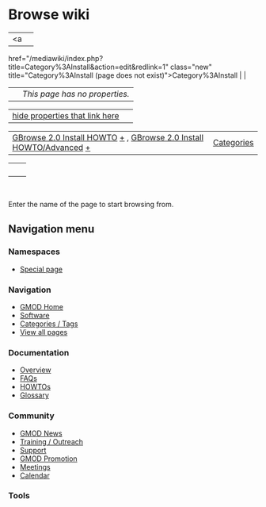 



<span id="top"></span>




# <span dir="auto">Browse wiki</span>






|  |  |
|----|----|
| <a
href="/mediawiki/index.php?title=Category%3AInstall&amp;action=edit&amp;redlink=1"
class="new"
title="Category%3AInstall (page does not exist)">Category%3AInstall</a> |  |

|     |                                |
|-----|--------------------------------|
|     | *This page has no properties.* |

<span id="smw_browse_incoming"></span>

|  |  |
|----|----|
| [hide properties that link here](/mediawiki/index.php?title=Special:Browse&offset=0&dir=out&article=Category%3AInstall)  |  |

|  |  |
|----|----|
| <span class="smwb-ivalue">[GBrowse 2.0 Install HOWTO](/wiki/GBrowse_2.0_Install_HOWTO "GBrowse 2.0 Install HOWTO") <span class="smwbrowse">[+](/wiki/Special%3ABrowse/GBrowse-202.0-20Install-20HOWTO "Special%3ABrowse/GBrowse-202.0-20Install-20HOWTO")</span></span> , <span class="smwb-ivalue">[GBrowse 2.0 Install HOWTO/Advanced](/wiki/GBrowse_2.0_Install_HOWTO/Advanced "GBrowse 2.0 Install HOWTO/Advanced") <span class="smwbrowse">[+](/wiki/Special%3ABrowse/GBrowse-202.0-20Install-20HOWTO-2FAdvanced "Special%3ABrowse/GBrowse-202.0-20Install-20HOWTO-2FAdvanced")</span></span> | [Categories](/wiki/Special%3ACategories "Special%3ACategories") |

|     |     |
|-----|-----|
|     |     |

 

Enter the name of the page to start browsing from.  








## Navigation menu



### Namespaces

- <span id="ca-nstab-special">[Special
  page](/wiki/Special%3ABrowse/Category%3AInstall "This is a special page, you cannot edit the page itself")</span>






### Navigation



- <span id="n-GMOD-Home">[GMOD Home](/wiki/Main_Page)</span>
- <span id="n-Software">[Software](/wiki/GMOD_Components)</span>
- <span id="n-Categories-.2F-Tags">[Categories /
  Tags](/wiki/Categories)</span>
- <span id="n-View-all-pages">[View all
  pages](/wiki/Special:AllPages)</span>




### Documentation



- <span id="n-Overview">[Overview](/wiki/Overview)</span>
- <span id="n-FAQs">[FAQs](/wiki/Category%3AFAQ)</span>
- <span id="n-HOWTOs">[HOWTOs](/wiki/Category%3AHOWTO)</span>
- <span id="n-Glossary">[Glossary](/wiki/Glossary)</span>




### Community



- <span id="n-GMOD-News">[GMOD News](/wiki/GMOD_News)</span>
- <span id="n-Training-.2F-Outreach">[Training /
  Outreach](/wiki/Training_and_Outreach)</span>
- <span id="n-Support">[Support](/wiki/Support)</span>
- <span id="n-GMOD-Promotion">[GMOD
  Promotion](/wiki/GMOD_Promotion)</span>
- <span id="n-Meetings">[Meetings](/wiki/Meetings)</span>
- <span id="n-Calendar">[Calendar](/wiki/Calendar)</span>




### Tools












<!-- -->




